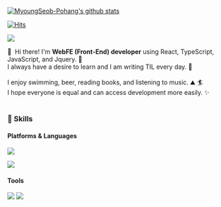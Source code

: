 [![MyoungSeob-Pohang's github stats](https://github-readme-stats.vercel.app/api/top-langs/?username=MyoungSeob-Pohang&show_icons=true&hide_border=true&title_color=004386&icon_color=004386&layout=compact)](https://github.com/MyoungSeob-Pohang)

[![Hits](https://hits.seeyoufarm.com/api/count/incr/badge.svg?url=https%3A%2F%2Fgithub.com%2FMyoungSeob-Pohang%2Fdaily-TIL&count_bg=%2379C83D&title_bg=%23555555&icon=&icon_color=%23E7E7E7&title=hits&edge_flat=false)](https://hits.seeyoufarm.com)

<p>
  <a href="mailto:myoungseob91@gmail.com" target="_blank"><img src="https://img.shields.io/badge/myoungseob91@gmail.com-EA4335?style=flat-square&logo=Gmail&logoColor=white"/></a>
</p>

<p>
  👋&nbsp; Hi there! I'm <b>WebFE (Front-End) developer</b> using React, TypeScript, JavaScript, and Jquery. 🚀<br/>
  I always have a desire to learn and I am writing TIL every day. 💖<br/><br/>
  I enjoy swimming, beer, reading books, and listening to music. ⛰ 🏄<br/>
  I hope everyone is equal and can access development more easily. ✨ <br/><br/>
</p>

### 💪 Skills
#### Platforms & Languages
<p>
  <img src="https://img.shields.io/badge/Android-3DDC84?style=flat-square&logo=Android&logoColor=white"/>
</p>
<p>
  <img src="https://img.shields.io/badge/Kotlin-0095D5?style=flat-square&logo=Kotlin&logoColor=white"/> 
</p>

#### Tools
<p>
  <img src="https://img.shields.io/badge/Firebase-FFCA28?style=flat-square&logo=Firebase&logoColor=black"/>
  <img src="https://img.shields.io/badge/Git-F05032?style=flat-square&logo=Git&logoColor=white"/>
</p>
